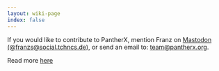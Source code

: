 ```yaml
---
layout: wiki-page
index: false
---
```


If you would like to contribute to PantherX, mention Franz on [Mastodon (@franzs@social.tchncs.de)](https://social.tchncs.de/@franzs), or send an email to: [team@pantherx.org](mailto:team@pantherx.org).

Read more [here](https://github.com/PantherXOS/planning#contributors)

